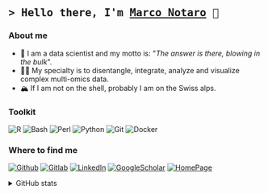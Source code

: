 ## <samp>&gt; Hello there, I'm <a href="https://marconotaro.github.io" target="\_blank">Marco Notaro</a> :vulcan_salute: </samp>

### About me

 - :metal: I am a data scientist and my motto is: "_The answer is there, blowing in the bulk_".
 - :man_technologist: My specialty is to disentangle, integrate, analyze and visualize complex multi-omics data.
 - :mountain_snow: If I am not on the shell, probably I am on the Swiss alps.

### Toolkit

<!-- https://shields.io/ -->
<!-- https://simpleicons.org/ -->

<p>
  <img alt="R" src="https://img.shields.io/badge/-R-276DC3?style=flat-square&logo=r&logoColor=white"/>
  <img alt="Bash" src="https://img.shields.io/badge/-Bash-4EAA25?style=flat-square&logo=gnu-bash&logoColor=white"/>
  <img alt="Perl" src="https://img.shields.io/badge/-Perl-39457E?style=flat-square&logo=perl&logoColor=white" />
  <img alt="Python" src="https://img.shields.io/badge/-Python-3776AB?style=flat-square&logo=python&logoColor=white"/>
  <img alt="Git" src="https://img.shields.io/badge/-Git-F05032?style=flat-square&logo=git&logoColor=white"/>
  <img alt="Docker" src="https://img.shields.io/badge/-Docker-2496ED?style=flat-square&logo=docker&logoColor=white"/>
</p>

### Where to find me

<p>
  <a href="https://github.com/marconotaro" target="_blank"><img alt="Github" src="https://img.shields.io/badge/GitHub-181717?&style=flat-square&logo=Github&logoColor=white"/></a>
  <a href="https://gitlab.com/marconotaro" target="_blank"><img alt="Gitlab" src="https://img.shields.io/badge/GitLab-FC6D26?&style=flat-square&logo=Gitlab&logoColor=white"/></a>
  <a href="https://www.linkedin.com/in/marconotaro" target="_blank"><img alt="LinkedIn" src="https://img.shields.io/badge/LinkedIn-0A66C2?&style=flat-square&logo=linkedin&logoColor=white"/></a>
  <a href="https://scholar.google.it/citations?user=BIl3KZwAAAAJ&hl=en" target="_blank"><img alt="GoogleScholar" src="https://img.shields.io/badge/GoogleScholar-4285F4?&style=flat-square&logo=googlescholar&logoColor=white"/></a>
  <a href="https://marconotaro.github.io" target="_blank"><img alt="HomePage" src="https://img.shields.io/badge/Website-3b5998?style=flat-square&logo=google-chrome&logoColor=white"/></a>
</p>


<details>
  <summary>GitHub stats</summary>

  <p>
    <img height="180em" src="https://github-readme-streak-stats.herokuapp.com/?user=marconotaro"/>
    <img height="180em" src="https://github-readme-stats.vercel.app/api/top-langs/?username=marconotaro&show_icons=true&hide_border=true&layout=compact&langs_count=8"/>
  </p>
</details>
